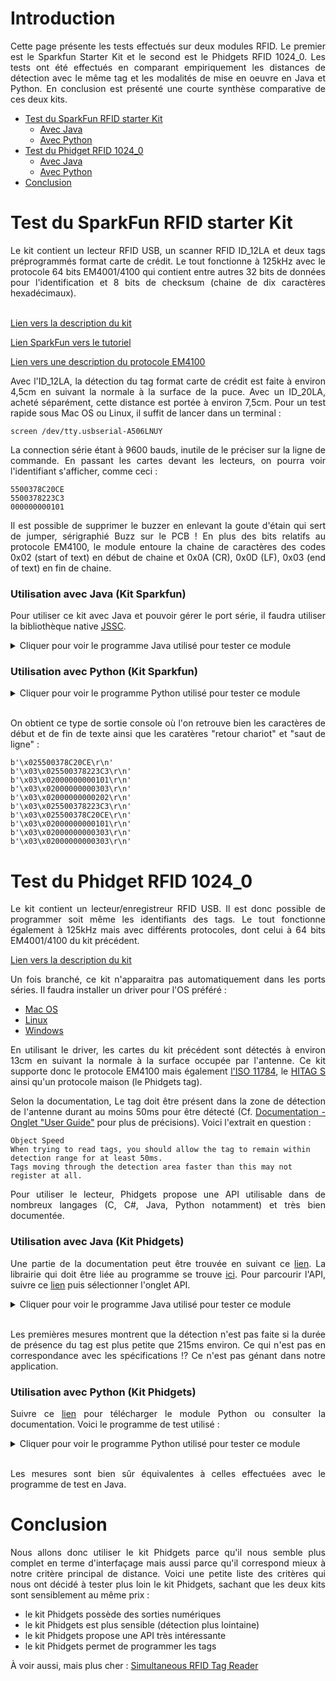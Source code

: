 # Introduction

<p align="justify">
Cette page présente les tests effectués sur deux modules RFID. Le premier est le Sparkfun Starter Kit et le second est le Phidgets RFID 1024_0. Les tests ont été effectués en comparant empiriquement les distances de détection avec le même tag et les modalités de mise en oeuvre en Java et Python. En conclusion est présenté une courte synthèse comparative de ces deux kits.
</p>

* [Test du SparkFun RFID starter Kit](#test-du-sparkfun-rfid-starter-kit)
	* [Avec Java](#utilisation-avec-java-kit-sparkfun)
	* [Avec Python](#utilisation-avec-Python-kit-sparkfun)
* [Test du Phidget RFID 1024_0](#test-du-phidget-rfid-1024_0) 
	* [Avec Java](#utilisation-avec-java-kit-phidgets)
	* [Avec Python](#utilisation-avec-python-kit-phidgets)
* [Conclusion](#conclusion) 

# Test du SparkFun RFID starter Kit

<div align="justify">
Le kit contient un lecteur RFID USB, un scanner RFID ID_12LA et deux tags préprogrammés format carte de crédit. Le tout fonctionne à 125kHz avec le protocole 64 bits EM4001/4100 qui contient entre autres 32 bits de données pour l'identification et 8 bits de checksum (chaine de dix caractères hexadécimaux).
</div>
<br/>

[Lien vers la description du kit](https://www.sparkfun.com/products/13198?_ga=2.32719358.1725444577.1539675252-164434784.1539675252)

[Lien SparkFun vers le tutoriel](https://learn.sparkfun.com/tutorials/sparkfun-rfid-starter-kit-hookup-guide?_ga=2.138162032.1725444577.1539675252-164434784.1539675252)

[Lien vers une description du protocole EM4100](http://www.priority1design.com.au/em4100_protocol.html)

<div align="justify">
Avec l'ID_12LA, la détection du tag format carte de crédit est faite à environ 4,5cm en suivant la normale à la surface de la puce. Avec un ID_20LA, acheté séparément, cette distance est portée à environ 7,5cm. Pour un test rapide sous Mac OS ou Linux, il suffit de lancer dans un terminal :
</div>

    screen /dev/tty.usbserial-A506LNUY
<div align="justify">
La connection série étant à 9600 bauds, inutile de le préciser sur la ligne de commande. En passant les cartes devant les lecteurs, on pourra voir l'identifiant s'afficher, comme ceci :
</div>

    5500378C20CE
    5500378223C3
    000000000101

<div align="justify">
Il est possible de supprimer le buzzer en enlevant la goute d'étain qui sert de jumper, sérigraphié Buzz sur le PCB ! En plus des bits relatifs au protocole EM4100, le module entoure la chaine de caractères des codes 0x02 (start of text) en début de chaine et 0x0A (CR), 0x0D (LF), 0x03 (end of text) en fin de chaine.
</div>

### Utilisation avec Java (Kit Sparkfun)

<p align="justify">Pour utiliser ce kit avec Java et pouvoir gérer le port série, il faudra utiliser la bibliothèque native <a href="https://code.google.com/archive/p/java-simple-serial-connector/">JSSC</a>.</p>

<details><summary>Cliquer pour voir le programme Java utilisé pour tester ce module</summary>

```java
package fr.cnrs.ism.rfid;

import java.util.Scanner;

import jssc.SerialPort;
import jssc.SerialPortException;


public class SparkfunRFIDStarterKitTest extends Thread {
	
	private boolean terminate;
	private byte[] buffer = new byte[1024];
	private SerialPort serialPort;
	
	public SparkfunRFIDStarterKitTest() { 
	    try {
		terminate = false;
		serialPort = new SerialPort("/dev/tty.usbserial-A506LNUY");
	        serialPort.openPort();
	        serialPort.setParams(SerialPort.BAUDRATE_9600, SerialPort.DATABITS_8, SerialPort.STOPBITS_1, SerialPort.PARITY_NONE);
	    } catch (Exception e) {
		e.printStackTrace();
	    }
	}

	public void run() {
		while (!terminate && !isInterrupted()) {
			try {
				while ( ( buffer = serialPort.readBytes() ) != null ) {
				    System.out.print(new String(buffer,0,buffer.length));
				}
			} catch (Exception e) {
				terminate = true;
				e.printStackTrace();
			}
			
		}
		try {
			serialPort.closePort();
		} catch (SerialPortException e) {
			e.printStackTrace();
		}
	}
	
	public void terminate() {
		terminate = true;
	}

	public static void main(String[] args) {
		SparkfunRFIDStarterKitTest serialThread = new SparkfunRFIDStarterKitTest();
		serialThread.start();
		
		// Wait for user to press enter key to terminate program
		Scanner scanner = new Scanner(System.in);
		scanner.nextLine();
		scanner.close();
		
		serialThread.terminate();
	}
}
```
</details>

### Utilisation avec Python (Kit Sparkfun)

<details><summary>Cliquer pour voir le programme Python utilisé pour tester ce module</summary>

```python
# Create, configure and open serial port
import serial
ser = serial.Serial()
ser.baudrate = 9600 
ser.port = '/dev/tty.usbserial-A506LNUY'
ser.open()

# Detect 10 tag occurences and exit
n = 0
while True :
    line = ser.readline()
    print(line)
    n = n + 1
    if(n == 10):
        break
        
# Close serial port
ser.close()
```
</details>
<br/>
<p align="justify">
On obtient ce type de sortie console où l'on retrouve bien les caractères de début et de fin de texte ainsi que les caratères "retour chariot" et "saut de ligne" :</p>

    b'\x025500378C20CE\r\n'
    b'\x03\x025500378223C3\r\n'
    b'\x03\x02000000000101\r\n'
    b'\x03\x02000000000303\r\n'
    b'\x03\x02000000000202\r\n'
    b'\x03\x025500378223C3\r\n'
    b'\x03\x025500378C20CE\r\n'
    b'\x03\x02000000000101\r\n'
    b'\x03\x02000000000303\r\n'
    b'\x03\x02000000000303\r\n'
    

# Test du Phidget RFID 1024_0
<p align="justify">
Le kit contient un lecteur/enregistreur RFID USB. Il est donc possible de programmer soit même les identifiants des tags. Le tout fonctionne également à 125kHz mais avec différents protocoles, dont celui à 64 bits EM4001/4100 du kit précédent.</p>

[Lien vers la description du kit](https://www.phidgets.com/?tier=3&catid=81&pcid=72&prodid=1023)

<p align="justify">
Un fois branché, ce kit n'apparaitra pas automatiquement dans les ports séries. Il faudra installer un driver pour l'OS préféré :</p>

* [Mac OS](https://www.phidgets.com/docs/OS_-_macOS#Quick_Downloads)
* [Linux](https://www.phidgets.com/docs/OS_-_Linux#Quick_Downloads)
* [Windows](https://www.phidgets.com/docs/OS_-_Windows#Quick_Downloads)

<p align="justify">
En utilisant le driver, les cartes du kit précédent sont détectés à environ 13cm en suivant la normale à la surface occupée par l'antenne. Ce kit supporte donc le protocole EM4100 mais également <a href="https://en.wikipedia.org/wiki/ISO_11784_%26_11785">l'ISO 11784</a>, le 
<a href="https://www.united-access.com/sites/www.united-access.com/files/u2/HitagS_V11.pdf">HITAG S</a> ainsi qu'un protocole maison (le Phidgets tag).</p>
<p align="justify">
Selon la documentation, Le tag doit être présent dans la zone de détection de l'antenne durant au moins 50ms pour être détecté (Cf. <a href="https://www.phidgets.com/?tier=3&catid=81&pcid=72&prodid=1023">Documentation - Onglet "User Guide"</a> pour plus de précisions). Voici l'extrait en question :</p>

    Object Speed
    When trying to read tags, you should allow the tag to remain within detection range for at least 50ms. 
    Tags moving through the detection area faster than this may not register at all.
<p align="justify">
Pour utiliser le lecteur, Phidgets propose une API utilisable dans de nombreux langages (C, C#, Java, Python notamment) et très bien documentée.</p>

### Utilisation avec Java (Kit Phidgets)
<p align="justify">
Une partie de la documentation peut être trouvée en suivant ce <a href="https://phidgets.com/docs/Language_-_Java">lien</a>. La librairie qui doit être liée au programme se trouve <a href="https://www.phidgets.com/downloads/phidget22/libraries/any/Phidget22Java.zip">ici</a>. Pour parcourir l'API, suivre ce <a href="https://phidgets.com/?tier=3&catid=81&pcid=72&prodid=1023">lien</a> puis sélectionner l'onglet API.</p>


<details><summary>Cliquer pour voir le programme Java utilisé pour tester ce module</summary>

```java
package fr.cnrs.ism.rfid;

import java.util.Scanner;

import com.phidget22.AttachEvent;
import com.phidget22.AttachListener;
import com.phidget22.DetachEvent;
import com.phidget22.DetachListener;
import com.phidget22.PhidgetException;
import com.phidget22.RFID;
import com.phidget22.RFIDTagEvent;
import com.phidget22.RFIDTagListener;
import com.phidget22.RFIDTagLostEvent;
import com.phidget22.RFIDTagLostListener;

public class Test {
	
	/*
	 * Some variables for tag detection duration measurement 
	 */
	private static long t, dt;
	
	/*
	 * Listener called at program start up if RFID Phidget is already connected
	 * or when Phidget is plugged in USB port
	 */
	private static AttachListener attachListener = new AttachListener() {
		@Override
		public void onAttach(AttachEvent attachEvent) {
			try {
				System.out.println("From attach listener : " + attachEvent.getSource().getDeviceSerialNumber());
			} catch (PhidgetException e) {
				e.printStackTrace();
			}
		}
	};
	
	/*
	 * Listener called when RFID Phidget is unplugged from USB port
	 */
	private static DetachListener detachListener = new DetachListener() {
		@Override
		public void onDetach(DetachEvent detachEvent) {
			try {
				System.out.println("From detach listener : " + detachEvent.getSource().getDeviceSerialNumber());
			} catch (PhidgetException e) {
				e.printStackTrace();
			}
		}
	};
	
	/*
	 * Listener called when a tag enters antenna's detection area
	 */
	private static RFIDTagListener rfidTagListener = new RFIDTagListener() {
		@Override
		public void onTag(RFIDTagEvent rfidTagEvent) {
			t = System.currentTimeMillis();
			System.out.println("Tag in");
		}
	};
	
	/*
	 * Listener called when a tag exits antenna's detection area
	 */
	private static RFIDTagLostListener rfidTagLostListener = new RFIDTagLostListener() {
		@Override
		public void onTagLost(RFIDTagLostEvent rfidTagLostEvent) {
			dt = System.currentTimeMillis() - t;
			System.out.println("Tag out : " + dt);
		}
	};

	/*
	 * Main method
	 */
	public static void main(String[] args) {
		try {
			// Create RFID object
			RFID rfid = new RFID();
			
			// Add listeners
			rfid.addAttachListener(attachListener);
			rfid.addDetachListener(detachListener);
			rfid.addTagListener(rfidTagListener);
			rfid.addTagLostListener(rfidTagLostListener);
			
			// Configure parameters : open channel number 0 of Phidget serial number 453467
			rfid.setDeviceSerialNumber(453467);
			rfid.setChannel(0);
			rfid.open(5000);
			
			// Wait for user to press enter key to terminate program
			Scanner scanner = new Scanner(System.in);
			scanner.nextLine();
			scanner.close();
			
			// Close RFID 
			rfid.close();
			
		} catch (PhidgetException e) {
			e.printStackTrace();
		}

	}

}
``` 
</details>
<br/>
<p align="justify">
Les premières mesures montrent que la détection n'est pas faite si la durée de présence du tag est plus petite que 215ms environ. Ce qui n'est pas en correspondance avec les spécifications !? Ce n'est pas génant dans notre application.</p>

### Utilisation avec Python (Kit Phidgets)
<p align="justify">
	Suivre ce <a href="https://phidgets.com/docs/Language_-_Python">lien</a> pour télécharger le module Python ou consulter la documentation. Voici le programme de test utilisé :</p>

<details><summary>Cliquer pour voir le programme Python utilisé pour tester ce module</summary>
	
```python
# Used modules
from Phidget22.Devices.RFID import *
import datetime

# Variable for tag detection duration measurement 
t = datetime.datetime.now()

# Handler called at program start up if RFID Phidget is already connected
# or when Phidget is plugged in USB port
def onAttachHandler(self):
    print("From attach handler : " + str(self.getDeviceSerialNumber()))

# Handler called when RFID Phidget is unplugged from USB port
def onDetachHandler(self):
    print("From detach handler : " + str(self.getDeviceSerialNumber()))

# Handler called when a tag enters antenna's detection area
def onTagHandler(self, tag, protocol):
    global t
    print("Tag in")
    # Catch current time
    t = datetime.datetime.now() 

# Handler called when a tag exits antenna's detection area
def onTagLostHandler(self, tag, protocol):
    dt = datetime.datetime.now() - t
    print("Tag out : " + str(dt.microseconds/1000))

# Create RFID object
rfid =  RFID()

# Add handlers (listeners)
rfid.setOnAttachHandler(onAttachHandler)
rfid.setOnDetachHandler(onDetachHandler)
rfid.setOnTagHandler(onTagHandler)
rfid.setOnTagLostHandler(onTagLostHandler)

# Configure parameters : open channel number 0 of Phidget serial number 453467
rfid.setDeviceSerialNumber(453467)
rfid.setChannel(0)
rfid.open()

# Wait for user to press enter key to terminate program
input("Press Enter to terminate...")

# Close RFID 
rfid.close();
```
</details>
<br/>

<p align="justify">
Les mesures sont bien sûr équivalentes à celles effectuées avec le programme de test en Java.</p>

# Conclusion

<p align="justify">
Nous allons donc utiliser le kit Phidgets parce qu'il nous semble plus complet en terme d'interfaçage mais aussi parce qu'il correspond mieux à notre critère principal de distance. Voici une petite liste des critères qui nous ont décidé à tester plus loin le kit Phidgets, sachant que les deux kits sont sensiblement au même prix :</p>

* le kit Phidgets possède des sorties numériques
* le kit Phidgets est plus sensible (détection plus lointaine)
* le kit Phidgets propose une API très intéressante
* le kit Phidgets permet de programmer les tags
<p align="justify">
À voir aussi, mais plus cher : <a href="https://learn.sparkfun.com/tutorials/simultaneous-rfid-tag-reader-hookup-guide">Simultaneous RFID Tag Reader</a></p>




